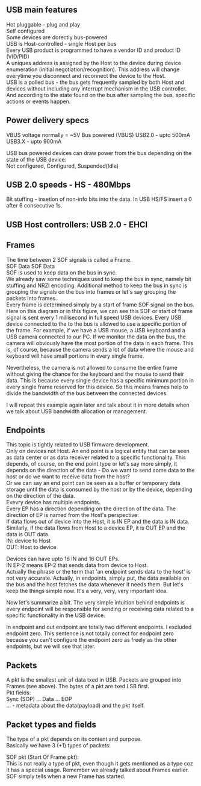 ## USB main features
Hot pluggable - plug and play  
Self configured  
Some devices are dorectly bus-powered  
USB is Host-controlled - single Host per bus  
Every USB product is programmed to have a vendor ID and product ID (VID/PID)  
A uniques address is assigned by the Host to the device during device enumeration (initial negotiation/recognition). This address will change everytime you disconnect and reconnect the device to the Host.  
USB is a polled bus - the bus gets frequently sampled by both Host and devices without including any interrupt mechanism in the USB controller. And according to the state found on the bus after sampling the bus, specific actions or events happen.  


## Power delivery specs
VBUS voltage normally = ~5V
Bus powered (VBUS)
USB2.0 - upto 500mA
USB3.X - upto 900mA  

USB bus powered devices can draw power from the bus depending on the state of the USB device:  
Not configured, Configured, Suspended(Idle)  


## USB 2.0 speeds - HS - 480Mbps  
Bit stuffing - insetion of non-info bits into the data. In USB HS/FS insert a 0 after 6 consecutive 1s.  

## USB Host controllers: USB 2.0 - EHCI  

## Frames
The time between 2 SOF signals is called a Frame.  
SOF Data SOF Data  
SOF is used to keep data on the bus in sync.  
We already saw some techniques used to keep the bus in sync, namely bit stuffing and NRZI encoding.
Additional method to keep the bus in sync is grouping the signals on the bus into frames or let's say grouping the packets into frames.  
Every frame is determined simply by a start of frame SOF signal on the bus. Here on this diagram or in this figure, we can see this SOF or start of frame signal is sent 
every 1 millisecond in full speed USB devices.
Every USB device connected to the to the bus is allowed to use a specific portion of the frame.
For example, if we have a USB mouse, a USB keyboard and a USB camera connected to our PC.
If we monitor the data on the bus, the camera will obviously have the most portion of the data in each frame.
This is, of course, because the camera sends a lot of data where the mouse and keyboard will have small portions in every single frame.

Nevertheless, the camera is not allowed to consume the entire frame without giving the chance for the keyboard and the mouse to send their data.
This is because every single device has a specific minimum portion in every single frame reserved for this device.
So this means frames help to divide the bandwidth of the bus between the connected devices.

I will repeat this example again later and talk about it in more details when we talk about USB bandwidth allocation or management.



## Endpoints
This topic is tightly related to USB firmware development.  
Only on devices not Host. An end point is a logical entity that can be seen as data center or as data receiver related to a specific functionality. This depends, of course, on the end point type or let's say more simply, it depends on the direction of the data - Do we want to send some data to the host or do we want to receive data from the host?  
Or we can say an end point can be seen as a buffer or temporary data storage until the data is consumed by the host or by the device, depending on the direction of the data.  
Evevry device has multiple endpoints.  
Every EP has a direction depending on the direction of the data. The direction of EP is named from the Host's perspective:  
If data flows out of device into the Host, it is IN EP and the data is IN data. Similarly, if the data flows from Host to a device EP, it is OUT EP and the data is OUT data.  
IN: device to Host  
OUT: Host to device  

Devices can have upto 16 IN and 16 OUT EPs.  
IN EP-2 means EP-2 that sends data from device to Host.  
Actually the phrase or the term that 'an endpoint sends data to the host' is not very accurate. Actually, in endpoints, simply put, the data available on the bus and the host fetches the data whenever it needs them. But let's keep the things simple now. It's a very, very, very important idea.  

Now let's summarize a bit.
The very simple intuition behind endpoints is every endpoint will be responsible for sending or receiving
data related to a specific functionality in the USB device.
  
In endpoint and out endpoint are totally two different endpoints.
I excluded endpoint zero. This sentence is not totally correct for endpoint zero because you can't configure the endpoint zero as freely as the other endpoints, but we will see that later.


## Packets
A pkt is the smallest unit of data txed in USB. Packets are grouped into Frames (see above). The bytes of a pkt are txed LSB first.  
Pkt fields:  
Sync (SOP) ... Data ... EOP   
... - metadata about the data(payload) and the pkt itself.    


## Packet types and fields
The type of a pkt depends on its content and purpose.  
Basically we have 3 (+1) types of packets:  
  
SOF pkt (Start Of Frame pkt):  
This is not really a type of pkt, even though it gets mentioned as a type coz it has a special usage. Remember we already talked about Frames earlier. SOF simply tells when a new Frame has started.  


